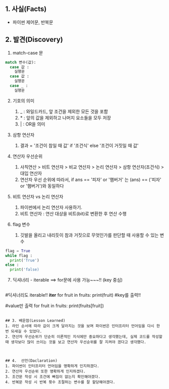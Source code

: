 ## 1. 사실(Facts)
- 파이썬 제어문, 반복문

## 2. 발견(Discovery)
1. match-case 문
```python
match 변수(값):
  case 값 :
    실행문
  case 값 :
    실행문
  case _ :
    실행문
```

2. 기호의 의미
    1. _ : 와일드카드, 앞 조건을 제외한 모든 것을 포함
    2. \* : 앞의 값을 제외하고 나머지 요소들을 모두 저장
    3. | : OR을 의미

3. 삼항 연산자
    1. 결과 = '조건이 참일 때 값' if '조건식' else '조건이 거짓일 때 값'
  

4. 연산자 우선순위
    1. 사칙연산 > 비트 연산자 > 비교 연산자 > 논리 연산자 > 삼항 연산자(조건식) > 대입 연산자
    2. 연산자 우선 순위에 따라서, if ans == '피자' or '햄버거' 는 (ans) == ('피자' or '햄버거')와 동일하다
        

5. 비트 연산자 vs 논리 연산자
     1. 파이썬에서 논리 연산자 사용하기.
     2. 비트 연산자 : 연산 대상을 비트(bit)로 변환한 후 연산 수행

6. flag 변수
     1. 깃발을 올리고 내리듯이 참과 거짓으로 무엇인가를 판단할 때 사용할 수 있는 변수
```python
flag = True
while flag :
  print('True')
else :
  print('false)
```

7. 딕셔너리 - iterable ==> for문에 사용 가능~~~!! (key 중심)
   ```python
#딕셔너리도 iterable!! __iter__
for fruit in fruits:
  print(fruit) #key를 출력!!
  
  
#value만 출력
for fruit in fruits:
  print(fruits[fruit])
   ```

## 3. 배운점(Lesson Learned)
1. 라인 순서에 따라 값이 크게 달라지는 것을 보며 파이썬은 인터프리터 언어임을 다시 한 번 되새길 수 있었다.
2. 연산자 우선순위가 단순히 이론적인 지식에만 중요하다고 생각했는데, 실제 코드를 작성할 때 생각보다 많이 쓰이는 것을 보고 연산자 우선순위를 잘 지켜야 겠다고 생각했다.



## 4.  선언(Daclaration)
1. 파이썬이 인터프리터 언어임을 명확하게 인지하겠다.
2. 연산자 우선순위 또한 명확하게 인지하겠다.
3. 조건문 작성 시 조건에 빠짐이 없는지 확인해야겠다.
4. 반복문 작성 시 반복 횟수 조절하는 변수를 잘 할당해야겠다.
